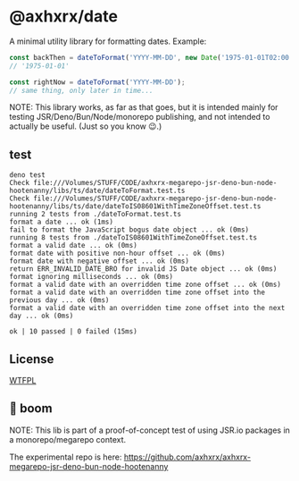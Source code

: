 # @axhxrx/date

A minimal utility library for formatting dates. Example:

```ts 
const backThen = dateToFormat('YYYY-MM-DD', new Date('1975-01-01T02:00:00Z'));
// '1975-01-01'

const rightNow = dateToFormat('YYYY-MM-DD');
// same thing, only later in time...
```

NOTE: This library works, as far as that goes, but it is intended mainly for testing JSR/Deno/Bun/Node/monorepo publishing, and not intended to actually be useful. (Just so you know 😉.)

## test

```test
deno test
Check file:///Volumes/STUFF/CODE/axhxrx-megarepo-jsr-deno-bun-node-hootenanny/libs/ts/date/dateToFormat.test.ts
Check file:///Volumes/STUFF/CODE/axhxrx-megarepo-jsr-deno-bun-node-hootenanny/libs/ts/date/dateToIS08601WithTimeZoneOffset.test.ts
running 2 tests from ./dateToFormat.test.ts
format a date ... ok (1ms)
fail to format the JavaScript bogus date object ... ok (0ms)
running 8 tests from ./dateToIS08601WithTimeZoneOffset.test.ts
format a valid date ... ok (0ms)
format date with positive non-hour offset ... ok (0ms)
format date with negative offset ... ok (0ms)
return ERR_INVALID_DATE_BRO for invalid JS Date object ... ok (0ms)
format ignoring milliseconds ... ok (0ms)
format a valid date with an overridden time zone offset ... ok (0ms)
format a valid date with an overridden time zone offset into the previous day ... ok (0ms)
format a valid date with an overridden time zone offset into the next day ... ok (0ms)

ok | 10 passed | 0 failed (15ms)
```

## License

[WTFPL](http://www.wtfpl.net/txt/copying/)

## 🧨 boom

NOTE: This lib is part of a proof-of-concept test of using JSR.io packages in a monorepo/megarepo context.

The experimental repo is here: <https://github.com/axhxrx/axhxrx-megarepo-jsr-deno-bun-node-hootenanny>
